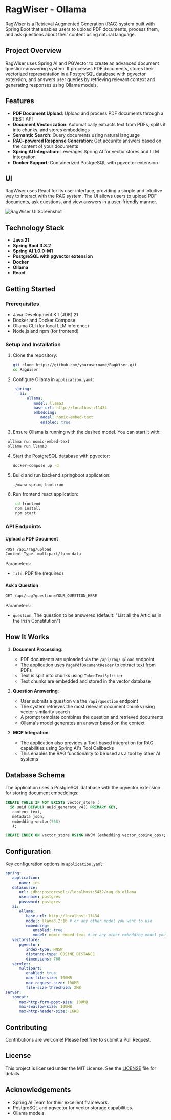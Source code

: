 # RagWiser - Ollama

RagWiser is a Retrieval Augmented Generation (RAG) system built with Spring Boot that enables users to upload PDF documents, process them, and ask questions about their content using natural language.

## Project Overview

RagWiser uses Spring AI and PGVector to create an advanced document question-answering system. It processes PDF documents, stores their vectorized representation in a PostgreSQL database with pgvector extension, and answers user queries by retrieving relevant context and generating responses using Ollama models.

## Features

- **PDF Document Upload**: Upload and process PDF documents through a REST API
- **Document Vectorization**: Automatically extracts text from PDFs, splits it into chunks, and stores embeddings
- **Semantic Search**: Query documents using natural language
- **RAG-powered Response Generation**: Get accurate answers based on the content of your documents
- **Spring AI Integration**: Leverages Spring AI for vector stores and LLM integration
- **Docker Support**: Containerized PostgreSQL with pgvector extension

## UI
RagWiser uses React for its user interface, providing a simple and intuitive way to interact with the RAG system. The UI allows users to upload PDF documents, ask questions, and view answers in a user-friendly manner.


![RagWiser UI Screenshot](docs/Screenshot.jpg)

## Technology Stack

- **Java 21**
- **Spring Boot 3.3.2**
- **Spring AI 1.0.0-M1**
- **PostgreSQL with pgvector extension**
- **Docker**
- **Ollama**
- **React**

## Getting Started

### Prerequisites

- Java Development Kit (JDK) 21
- Docker and Docker Compose
- Ollama CLI (for local LLM inference)
- Node.js and npm (for frontend)

### Setup and Installation

1. Clone the repository:
   ```bash
   git clone https://github.com/yourusername/RagWiser.git
   cd RagWiser
   ```

2. Configure Ollama in `application.yaml`:
   ```yaml
    spring:
      ai:
         ollama:
            model: llama3
            base-url: http://localhost:11434
            embedding:
               model: nomic-embed-text
               enabled: true
    ```
    
3.    Ensure Ollama is running with the desired model. You can start it with:
   ```bash
    ollama run nomic-embed-text
    ollama run llama3
   ```

4. Start the PostgreSQL database with pgvector:
   ```bash
   docker-compose up -d
   ```

5. Build and run backend springboot application:
   ```bash
   ./mvnw spring-boot:run
   ```
6. Run frontend react application:
   ```bash
    cd frontend
    npm install
    npm start
   ```
### API Endpoints

#### Upload a PDF Document
```
POST /api/rag/upload
Content-Type: multipart/form-data
```
Parameters:
- `file`: PDF file (required)

#### Ask a Question
```
GET /api/rag?question=YOUR_QUESTION_HERE
```
Parameters:
- `question`: The question to be answered (default: "List all the Articles in the Irish Constitution")

## How It Works

1. **Document Processing**:
   - PDF documents are uploaded via the `/api/rag/upload` endpoint
   - The application uses `PagePdfDocumentReader` to extract text from PDFs
   - Text is split into chunks using `TokenTextSplitter`
   - Text chunks are embedded and stored in the vector database

2. **Question Answering**:
   - User submits a question via the `/api/question` endpoint
   - The system retrieves the most relevant document chunks using vector similarity search
   - A prompt template combines the question and retrieved documents
   - Ollama's model generates an answer based on the context

3. **MCP Integration**:
   - The application also provides a Tool-based integration for RAG capabilities using Spring AI's Tool Callbacks
   - This enables the RAG functionality to be used as a tool by other AI systems

## Database Schema

The application uses a PostgreSQL database with the pgvector extension for storing document embeddings:

```sql
CREATE TABLE IF NOT EXISTS vector_store (
  id uuid DEFAULT uuid_generate_v4() PRIMARY KEY,
   content text,
   metadata json,
   embedding vector(768)
   );

CREATE INDEX ON vector_store USING HNSW (embedding vector_cosine_ops);
```

## Configuration

Key configuration options in `application.yaml`:

```yaml
spring:
   application:
      name: ics
   datasource:
      url: jdbc:postgresql://localhost:5432/rag_db_ollama
      username: postgres
      password: postgres
   ai:
      ollama:
         base-url: http://localhost:11434
         model: llama3.2:1b # or any other model you want to use
         embedding:
            enabled: true
            model: nomic-embed-text # or any other embedding model you want to use
   vectorstore:
      pgvector:
         index-type: HNSW
         distance-type: COSINE_DISTANCE
         dimensions: 768
   servlet:
      multipart:
         enabled: true
         max-file-size: 100MB
         max-request-size: 100MB
         file-size-threshold: 2MB
server:
   tomcat:
      max-http-form-post-size: 100MB
      max-swallow-size: 100MB
      max-http-header-size: 16KB
```

## Contributing

Contributions are welcome! Please feel free to submit a Pull Request.

## License

This project is licensed under the MIT License. See the [LICENSE](LICENSE) file for details.

## Acknowledgements

- Spring AI Team for their excellent framework.
- PostgreSQL and pgvector for vector storage capabilities.
- Ollama models.

